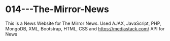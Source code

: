 #  014---The-Mirror-News

This is a News Website for The Mirror News. 
Used AJAX, 
JavaScript, 
PHP, 
MongoDB, 
XML, 
Bootstrap, 
HTML,
CSS and https://mediastack.com/ API for News
